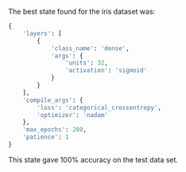 The best state found for the iris dataset was:

```python
{
    'layers': [
        {
            'class_name': 'dense',
            'args': {
                'units': 32,
                'activation': 'sigmoid'
            }
        }
    ],
    'compile_args': {
        'loss': 'categorical_crossentropy',
        'optimizer': 'nadam'
    },
    'max_epochs': 200,
    'patience': 1
}
```

This state gave 100% accuracy on the test data set.
